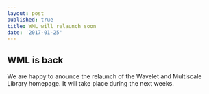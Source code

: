 ```yaml
---
layout: post
published: true
title: WML will relaunch soon
date: '2017-01-25'
---
```

## WML is back

We are happy to anounce the relaunch of the Wavelet and Multiscale Library homepage.
It will take place during the next weeks.
